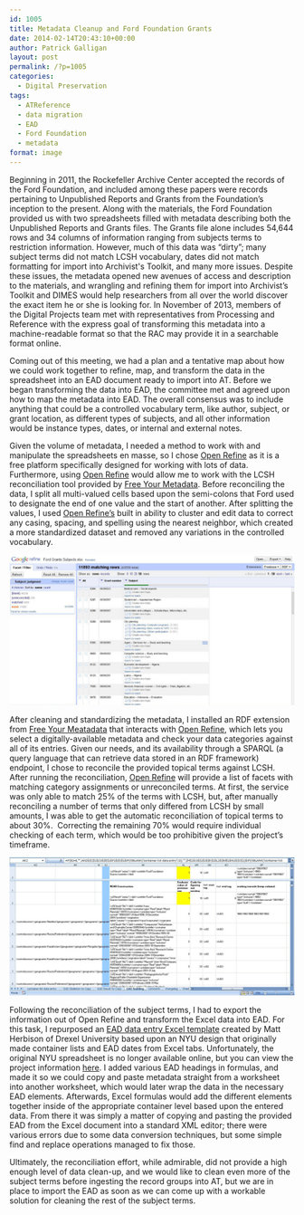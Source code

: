 ```yaml
---
id: 1005
title: Metadata Cleanup and Ford Foundation Grants
date: 2014-02-14T20:43:10+00:00
author: Patrick Galligan
layout: post
permalink: /?p=1005
categories:
  - Digital Preservation
tags:
  - ATReference
  - data migration
  - EAD
  - Ford Foundation
  - metadata
format: image
---
```

Beginning in 2011, the Rockefeller Archive Center accepted the records of the Ford Foundation, and included among these papers were records pertaining to Unpublished Reports and Grants from the Foundation’s inception to the present. Along with the materials, the Ford Foundation provided us with two spreadsheets filled with metadata describing both the Unpublished Reports and Grants files. The Grants file alone includes 54,644 rows and 34 columns of information ranging from subjects terms to restriction information. However, much of this data was “dirty”; many subject terms did not match LCSH vocabulary, dates did not match formatting for import into Archivist's Toolkit, and many more issues. Despite these issues, the metadata opened new avenues of access and description to the materials, and wrangling and refining them for import into Archivist’s Toolkit and DIMES would help researchers from all over the world discover the exact item he or she is looking for. In November of 2013, members of the Digital Projects team met with representatives from Processing and Reference with the express goal of transforming this metadata into a machine-readable format so that the RAC may provide it in a searchable format online.

<!--more-->

Coming out of this meeting, we had a plan and a tentative map about how we could work together to refine, map, and transform the data in the spreadsheet into an EAD document ready to import into AT. Before we began transforming the data into EAD, the committee met and agreed upon how to map the metadata into EAD. The overall consensus was to include anything that could be a controlled vocabulary term, like author, subject, or grant location, as different types of subjects, and all other information would be instance types, dates, or internal and external notes.

Given the volume of metadata, I needed a method to work with and manipulate the spreadsheets en masse, so I chose [Open Refine](http://openrefine.org) as it is a free platform specifically designed for working with lots of data. Furthermore, using [Open Refine](http://openrefine.org) would allow me to work with the LCSH reconciliation tool provided by [Free Your Metadata](http://www.freeyourmetadata.org). Before reconciling the data, I split all multi-valued cells based upon the semi-colons that Ford used to designate the end of one value and the start of another. After splitting the values, I used [Open Refine’s](http://openrefine.org) built in ability to cluster and edit data to correct any casing, spacing, and spelling using the nearest neighbor, which created a more standardized dataset and removed any variations in the controlled vocabulary.

![Matching data with Open Refine and LCSH](/wp-content/uploads/2014/02/OpenRefineLCSHMatching.jpg)

After cleaning and standardizing the metadata, I installed an RDF extension from [Free Your Meatadata](http://www.freeyourmetadata.org) that interacts with [Open Refine](http://openrefine.org), which lets you select a digitally-available metadata and check your data categories against all of its entries. Given our needs, and its availability through a SPARQL (a query language that can retrieve data stored in an RDF framework) endpoint, I chose to reconcile the provided topical terms against LCSH. After running the reconciliation, [Open Refine](http://openrefine.org) will provide a list of facets with matching category assignments or unreconciled terms. At first, the service was only able to match 25% of the terms with LCSH, but, after manually reconciling a number of terms that only differed from LCSH by small amounts, I was able to get the automatic reconciliation of topical terms to about 30%.  Correcting the remaining 70% would require individual checking of each term, which would be too prohibitive given the project’s timeframe.

![Snippet of EAD construction](/wp-content/uploads/2014/02/EAD-Construction-Excel.jpg)

Following the reconciliation of the subject terms, I had to export the information out of Open Refine and transform the Excel data into EAD. For this task, I repurposed an [EAD data entry Excel template](http://clir.pacscl.org/2012/03/19/excel-to-xml-the-spreadsheet-from-heaven/) created by Matt Herbison of Drexel University based upon an NYU design that originally made container lists and EAD dates from Excel tabs. Unfortunately, the original NYU spreadsheet is no longer available online, but you can view the project information [here](http://www.nyu.edu/library/bobst/research/arch/eadProduction.htm). I added various EAD headings in formulas, and made it so we could copy and paste metadata straight from a worksheet into another worksheet, which would later wrap the data in the necessary EAD elements. Afterwards, Excel formulas would add the different elements together inside of the appropriate container level based upon the entered data. From there it was simply a matter of copying and pasting the provided EAD from the Excel document into a standard XML editor; there were various errors due to some data conversion techniques, but some simple find and replace operations managed to fix those.

Ultimately, the reconciliation effort, while admirable, did not provide a high enough level of data clean-up, and we would like to clean even more of the subject terms before ingesting the record groups into AT, but we are in place to import the EAD as soon as we can come up with a workable solution for cleaning the rest of the subject terms.
